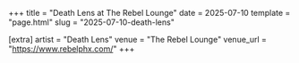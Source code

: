 +++
title = "Death Lens at The Rebel Lounge"
date = 2025-07-10
template = "page.html"
slug = "2025-07-10-death-lens"

[extra]
artist = "Death Lens"
venue = "The Rebel Lounge"
venue_url = "https://www.rebelphx.com/"
+++
